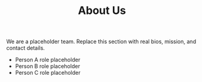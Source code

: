 ﻿---
title: About Us
layout: single
permalink: /about/
---

We are a placeholder team. Replace this section with real bios, mission, and contact details.

- Person A  role placeholder
- Person B  role placeholder
- Person C  role placeholder
